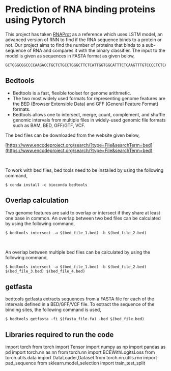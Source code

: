 # Prediction of RNA binding proteins using Pytorch 
This project has taken [RNAProt](https://github.com/BackofenLab/RNAProt) as a reference which uses LSTM model, an advanced version of RNN to find if the RNA sequence binds to a protein or not. Our project aims to find the number of proteins that binds to a sub-sequence of RNA and compares it with the binary classifier. The input to the model is given as sequences in FASTA format as given below,

```
GCTGGGCGGCCCCAAGACCTGCTCTGCCTGGGCTTCTCATTGGTGGCATTTCTCAAGTTTGTCCCCTCTCAAGTCTGCACCATCCGGAAAACCAAACACCTCTCTCT
```
 
## Bedtools
* Bedtools is a fast, flexible toolset for genome arithmetic. <br>
* The two most widely used formats for representing genome features are the BED (Browser Extensible Data) and GFF (General Feature Format) formats. <br>
* Bedtools allows one to intersect, merge, count, complement, and shuffle genomic intervals from multiple files in widely-used genomic file formats such as BAM, BED, GFF/GTF, VCF.

The bed files can be downloaded from the website given below,  

[https://www.encodeproject.org/search/?type=File&searchTerm=bed](https://www.encodeproject.org/search/?type=File&searchTerm=bed)

<br>

To work with bed files, bed tools need to be installed by using the following command,
```
$ conda install -c bioconda bedtools
```

## Overlap calculation
Two genome features are said to overlap or intersect if they share at least one base in common. 
An overlap between two bed files can be calculated by using the following command,
```
$ bedtools intersect -a $(bed_file_1.bed) -b $(bed_file_2.bed)
```

<br>

An overlap between multiple bed files can be calculated by using the following command,
```
$ bedtools intersect -a $(bed_file_1.bed) -b $(bed_file_2.bed) $(bed_file_3.bed) $(bed_file_4.bed)
```

## getfasta
bedtools getfasta extracts sequences from a FASTA file for each of the intervals defined in a BED/GFF/VCF file.
To extract the sequence of the binding sites, the following command is used,
```
$ bedtools getfasta -fi $(fasta_file.fa) -bed $(bed_file.bed)
```
## Libraries required to run the code

import torch
from torch import Tensor
import numpy as np
import pandas as pd
import torch.nn as nn
from torch.nn import BCEWithLogitsLoss
from torch.utils.data import DataLoader,Dataset
from torch.nn.utils.rnn import pad_sequence
from sklearn.model_selection import train_test_split





